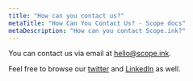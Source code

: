 ```yaml
---
title: "How can you contact us?"
metaTitle: "How Can You Contact Us? - Scope docs"
metaDescription: "How can you contact Scope.ink?"
---
```


You can contact us via email at <hello@scope.ink>. 

Feel free to browse our [twitter](https://twitter.com/scope_ink) and [LinkedIn](https://www.linkedin.com/company/scope-ink/) as well. 
